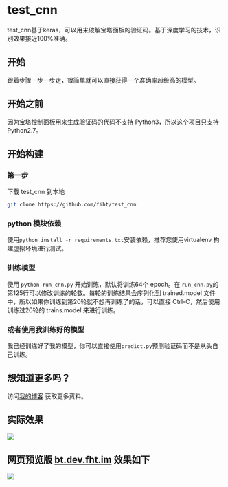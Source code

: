 # test_cnn
test_cnn基于keras，可以用来破解宝塔面板的验证码。基于深度学习的技术，识别效果接近100%准确。

## 开始
跟着步骤一步一步走，很简单就可以直接获得一个准确率超级高的模型。
## 开始之前
因为宝塔控制面板用来生成验证码的代码不支持 Python3，所以这个项目只支持 Python2.7。
## 开始构建 
### 第一步
下载 test_cnn 到本地
```bash
git clone https://github.com/fiht/test_cnn
```

### python 模块依赖
使用`python install -r requirements.txt`安装依赖，推荐您使用virtualenv 构建虚拟环境进行测试。

### 训练模型
使用 ```python run_cnn.py``` 开始训练，默认将训练64个 epoch。在 `run_cnn.py`的第125行可以修改训练的轮数。每轮的训练结果会序列化到 trained.model 文件中，所以如果你训练到第20轮就不想再训练了的话，可以直接 Ctrl-C，然后使用训练过20轮的 trains.model 来进行训练。

### 或者使用我训练好的模型
我已经训练好了我的模型，你可以直接使用`predict.py`预测验证码而不是从头自己训练。

## 想知道更多吗？
访问[我的博客](https://fht.im/15220580960875.html) 获取更多资料。

## 实际效果
![](https://github.com/fiht/test_cnn/raw/master/static/1581522318375_.pic_hd.jpg)

## 网页预览版 [bt.dev.fht.im](https://bt.dev.fht.im) 效果如下
![](https://ws1.sinaimg.cn/large/0062TDWsly1fpxbt7rlp3j327s0w044d.jpg)
